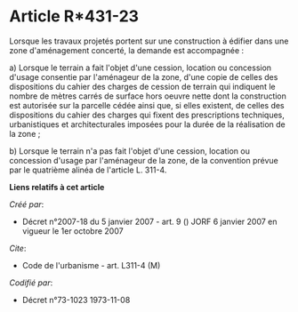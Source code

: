 # Article R*431-23

Lorsque les travaux projetés portent sur une construction à édifier dans une zone d'aménagement concerté, la demande est
accompagnée :

a) Lorsque le terrain a fait l'objet d'une cession, location ou concession d'usage consentie par l'aménageur de la zone,
d'une copie de celles des dispositions du cahier des charges de cession de terrain qui indiquent le nombre de mètres carrés
de surface hors oeuvre nette dont la construction est autorisée sur la parcelle cédée ainsi que, si elles existent, de celles
des dispositions du cahier des charges qui fixent des prescriptions techniques, urbanistiques et architecturales imposées
pour la durée de la réalisation de la zone ;

b) Lorsque le terrain n'a pas fait l'objet d'une cession, location ou concession d'usage par l'aménageur de la zone, de la
convention prévue par le quatrième alinéa de l'article L. 311-4.

**Liens relatifs à cet article**

_Créé par_:

  - Décret n°2007-18 du 5 janvier 2007 - art. 9 () JORF 6 janvier 2007 en vigueur le 1er octobre 2007

_Cite_:

  - Code de l'urbanisme - art. L311-4 (M)

_Codifié par_:

  - Décret n°73-1023 1973-11-08
